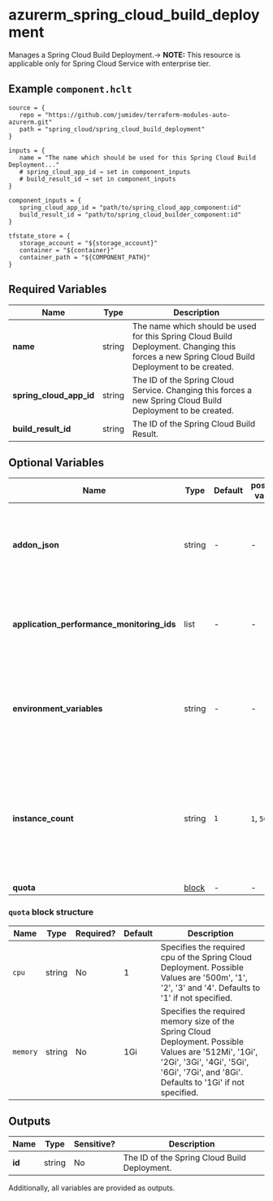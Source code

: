 # azurerm_spring_cloud_build_deployment

Manages a Spring Cloud Build Deployment.-> **NOTE:** This resource is applicable only for Spring Cloud Service with enterprise tier.

## Example `component.hclt`

```hcl
source = {
   repo = "https://github.com/jumidev/terraform-modules-auto-azurerm.git"   
   path = "spring_cloud/spring_cloud_build_deployment"   
}

inputs = {
   name = "The name which should be used for this Spring Cloud Build Deployment..."   
   # spring_cloud_app_id → set in component_inputs
   # build_result_id → set in component_inputs
}

component_inputs = {
   spring_cloud_app_id = "path/to/spring_cloud_app_component:id"   
   build_result_id = "path/to/spring_cloud_builder_component:id"   
}

tfstate_store = {
   storage_account = "${storage_account}"   
   container = "${container}"   
   container_path = "${COMPONENT_PATH}"   
}

```

## Required Variables

| Name | Type |  Description |
| ---- | --------- |  ----------- |
| **name** | string |  The name which should be used for this Spring Cloud Build Deployment. Changing this forces a new Spring Cloud Build Deployment to be created. | 
| **spring_cloud_app_id** | string |  The ID of the Spring Cloud Service. Changing this forces a new Spring Cloud Build Deployment to be created. | 
| **build_result_id** | string |  The ID of the Spring Cloud Build Result. | 

## Optional Variables

| Name | Type |  Default  |  possible values |  Description |
| ---- | --------- |  ----------- | ----------- | ----------- |
| **addon_json** | string |  -  |  -  |  A JSON object that contains the addon configurations of the Spring Cloud Build Deployment. | 
| **application_performance_monitoring_ids** | list |  -  |  -  |  Specifies a list of Spring Cloud Application Performance Monitoring IDs. | 
| **environment_variables** | string |  -  |  -  |  Specifies the environment variables of the Spring Cloud Deployment as a map of key-value pairs. | 
| **instance_count** | string |  `1`  |  `1`, `500`  |  Specifies the required instance count of the Spring Cloud Deployment. Possible Values are between `1` and `500`. Defaults to `1` if not specified. | 
| **quota** | [block](#quota-block-structure) |  -  |  -  |  A `quota` block. | 

### `quota` block structure

| Name | Type | Required? | Default | Description |
| ---- | ---- | --------- | ------- | ----------- |
| `cpu` | string | No | 1 | Specifies the required cpu of the Spring Cloud Deployment. Possible Values are '500m', '1', '2', '3' and '4'. Defaults to '1' if not specified. |
| `memory` | string | No | 1Gi | Specifies the required memory size of the Spring Cloud Deployment. Possible Values are '512Mi', '1Gi', '2Gi', '3Gi', '4Gi', '5Gi', '6Gi', '7Gi', and '8Gi'. Defaults to '1Gi' if not specified. |



## Outputs

| Name | Type | Sensitive? | Description |
| ---- | ---- | --------- | --------- |
| **id** | string | No  | The ID of the Spring Cloud Build Deployment. | 

Additionally, all variables are provided as outputs.
